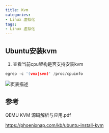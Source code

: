 ```yaml
---
title: Kvm
categories: 
- Linux 虚拟化
tags:
- Linux 虚拟化
---
```


## Ubuntu安装kvm
1. 查看当前cpu架构是否支持安装kvm
```c
egrep -c '(vmx|svm)' /proc/cpuinfo
```
![页表描述](/images/Kvm/kvm安装条件.png)

## 参考
QEMU KVM 源码解析与应用.pdf

https://phoenixnap.com/kb/ubuntu-install-kvm
